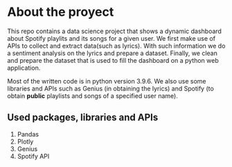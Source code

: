 # About the proyect
This repo contains a data science project that shows a dynamic dashboard about Spotify playlits and its songs for a given user. We first make use of APIs to collect and extract data(such as lyrics). With such information we do a sentiment analysis on the lyrics and prepare a dataset. Finally, we clean and prepare the dataset that is used to fill the dashboard on a python web application. 

Most of the written code is in python version 3.9.6. We also use some libraries and APIs such as Genius (in obtaining the lyrics) and Spotify (to obtain **public** playlists and songs of a specified user name).

## Used packages, libraries and APIs ##

1. Pandas 
2. Plotly
3. Genius
4. Spotify API 
